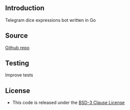 
## Introduction ##
Telegram dice expressions bot written in Go

## Source ##
[Github repo](https://github.com/pconcepcion/telegram_dice_bot.git)

## Testing ##
Improve tests

## License ##
* This code is released under the [BSD-3 Clause License](http://opensource.org/licenses/BSD-3-Clause)
